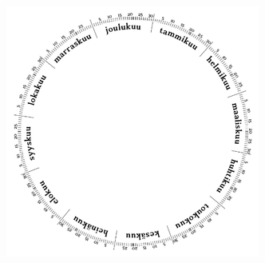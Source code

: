 ![Vuosi ympyrässä](https://github.com/hietjmo/quatro-stationes/blob/main/circulo-de-anno/vuosi-ympyrassa.png)
